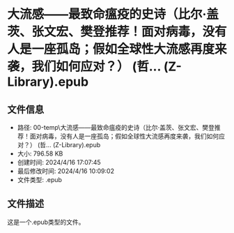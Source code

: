﻿# 大流感——最致命瘟疫的史诗（比尔·盖茨、张文宏、樊登推荐！面对病毒，没有人是一座孤岛；假如全球性大流感再度来袭，我们如何应对？） (哲... (Z-Library).epub

## 文件信息
- 路径: 00-temp\大流感——最致命瘟疫的史诗（比尔·盖茨、张文宏、樊登推荐！面对病毒，没有人是一座孤岛；假如全球性大流感再度来袭，我们如何应对？） (哲... (Z-Library).epub
- 大小: 796.58 KB
- 创建时间: 2024/4/16 17:07:45
- 最后修改时间: 2024/4/16 10:09:02
- 文件类型: .epub

## 文件描述
这是一个.epub类型的文件。

